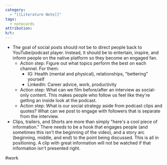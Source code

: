 ```yaml
---
category:
  - "[[Literature Note]]"
tags:
  - notecards
attribution: 
h/t:
---
```


- The goal of social posts should *not* be to direct people back to YouTube/podcast player. Instead, it should be to entertain, inspire, and inform people on the native platform so they become an engaged fan.
	- Action step: Figure out what topics perform the best on each channel. For them:
		- IG: Health (mental and physical), relationships, "bettering" yourself
		- LinkedIn: Career advice, work, productivity
	- Action step: What can we film before/after an interview as social-only content. This makes people who follow us feel like they're getting an inside look at the podcast.
	- Action step: What is our social strategy aside from podcast clips and quotes? What can we post to engage with followers that is separate from the interview.
- Clips, trailers, and Shorts are more than simply "here's a cool piece of information." There needs to be a hook that engages people (and sometimes this isn't the beginning of the video), and a story arc (beginning, middle, and end) to the point being discussed. This is all in positioning. A clip with great information will not be watched if that information isn't presented right.

#work 